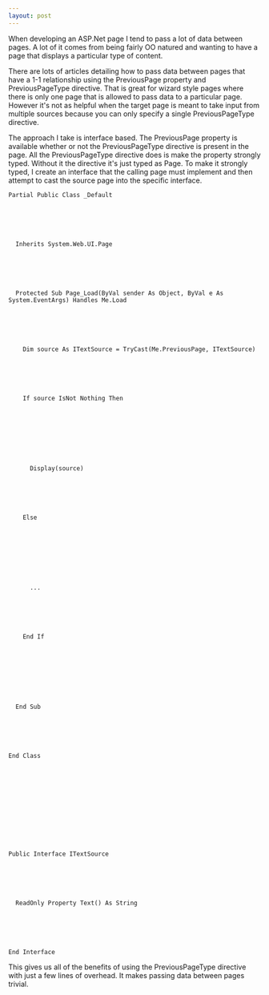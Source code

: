 ```yaml
---
layout: post
---
```

When developing an ASP.Net page I tend to pass a lot of data between pages.  A
lot of it comes from being fairly OO natured and wanting to have a page that
displays a particular type of content.

There are lots of articles detailing how to pass data between pages that have
a 1-1 relationship using the PreviousPage property and PreviousPageType
directive.  That is great for wizard style pages where there is only one page
that is allowed to pass data to a particular page.  However it's not as
helpful when the target page is meant to take input from multiple sources
because you can only specify a single PreviousPageType directive.

The approach I take is interface based.  The PreviousPage property is
available whether or not the PreviousPageType directive is present in the
page.  All the PreviousPageType directive does is make the property strongly
typed.  Without it the directive it's just typed as Page.  To make it strongly
typed, I create an interface that the calling page must implement and then
attempt to cast the source page into the specific interface.

    
    
    


    
    
    Partial Public Class _Default
    
    


    
    
      Inherits System.Web.UI.Page
    
    


    
    
      Protected Sub Page_Load(ByVal sender As Object, ByVal e As System.EventArgs) Handles Me.Load
    
    


    
    
        Dim source As ITextSource = TryCast(Me.PreviousPage, ITextSource)
    
    


    
    
        If source IsNot Nothing Then
    
    


    


    
    
          Display(source) 
    
    


    
    
        Else
    
    


    


    
    
          ...
    
    


    
    
        End If
    
    


    


    
    
      End Sub
    
    


    
    
    End Class
    
    


    
    
     
    
    


    
    
    Public Interface ITextSource
    
    


    
    
      ReadOnly Property Text() As String
    
    


    
    
    End Interface
    
    


    


    

This gives us all of the benefits of using the PreviousPageType directive with
just a few lines of overhead.  It makes passing data between pages trivial.

